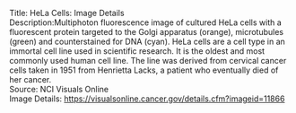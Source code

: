 Title: HeLa Cells: Image Details\
Description:Multiphoton fluorescence image of cultured HeLa cells with a fluorescent protein targeted to the Golgi apparatus (orange), microtubules (green) and counterstained for DNA (cyan). HeLa cells are a cell type in an immortal cell line used in scientific research. It is the oldest and most commonly used human cell line. The line was derived from cervical cancer cells taken in 1951 from Henrietta Lacks, a patient who eventually died of her cancer.\
Source: NCI Visuals Online\
Image Details: https://visualsonline.cancer.gov/details.cfm?imageid=11866